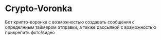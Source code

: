 # Crypto-Voronka
Бот крипто-воронка с возможностью создавать сообщения с определнным таймером отправки, а также рассылкой с возможностью прикрепить фото/видео
